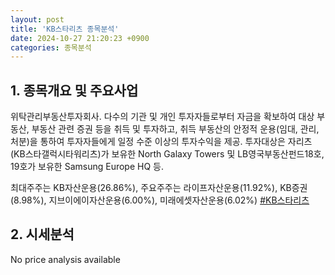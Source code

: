 ```yaml
---
layout: post
title: 'KB스타리츠 종목분석'
date: 2024-10-27 21:20:23 +0900
categories: 종목분석
---
```


## 1. 종목개요 및 주요사업

위탁관리부동산투자회사. 다수의 기관 및 개인 투자자들로부터 자금을 확보하여 대상 부동산, 부동산 관련 증권 등을 취득 및 투자하고, 취득 부동산의 안정적 운용(임대, 관리, 처분)을 통하여 투자자들에게 일정 수준 이상의 투자수익을 제공. 투자대상은 자리츠(KB스타갤럭시타워리츠)가 보유한 North Galaxy Towers 및 LB영국부동산펀드18호, 19호가 보유한 Samsung Europe HQ 등.

최대주주는 KB자산운용(26.86%), 주요주주는 라이프자산운용(11.92%), KB증권(8.98%), 지브이에이자산운용(6.00%), 미래에셋자산운용(6.02%)
[#KB스타리츠](#)

## 2. 시세분석

No price analysis available

